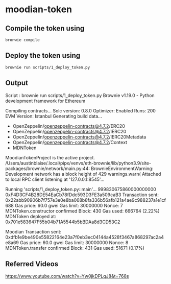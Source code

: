 # moodian-token


## Compile the token using

```
bronwie compile
```

## Deploy the token using
    brownie run scripts/1_deploy_token.py


## Output

Script : brownie run scripts/1_deploy_token.py
Brownie v1.19.0 - Python development framework for Ethereum

Compiling contracts...
Solc version: 0.8.0
Optimizer: Enabled  Runs: 200
EVM Version: Istanbul
Generating build data...
- OpenZeppelin/openzeppelin-contracts@4.7.2/ERC20
- OpenZeppelin/openzeppelin-contracts@4.7.2/IERC20
- OpenZeppelin/openzeppelin-contracts@4.7.2/IERC20Metadata
- OpenZeppelin/openzeppelin-contracts@4.7.2/Context
- MDNToken

MoodianTokenProject is the active project.
/Users/austinblaise/.local/pipx/venvs/eth-brownie/lib/python3.9/site-packages/brownie/network/main.py:44: BrownieEnvironmentWarning: Development network has a block height of 429
warnings.warn(
Attached to local RPC client listening at '127.0.0.1:8545'...

Running 'scripts/1_deploy_token.py::main'...
999830675860000000000
0xF4D3CF4B28DE54EaCb78fDdc593D3FE3a509caB3
Transaction sent: 0x22abb90906b7f757e3e0e8ba068b8fa336b56afb121a4ae9c988237a1e1cf688
Gas price: 60.0 gwei   Gas limit: 30000000   Nonce: 7
MDNToken.constructor confirmed   Block: 430   Gas used: 666764 (2.22%)
MDNToken deployed at: 0x701e583647F55b04b71A5544b5bBDAa8d3CD53C2

Moodian
Transaction sent: 0xdfb1e9be490e55822164e23a7f0eb3ec04144a4528f3467a868297ac2a4e8a69
Gas price: 60.0 gwei   Gas limit: 30000000   Nonce: 8
MDNToken.transfer confirmed   Block: 431   Gas used: 51671 (0.17%)


## Referred Videos

https://www.youtube.com/watch?v=Yw0jkDPLqJ8&t=768s